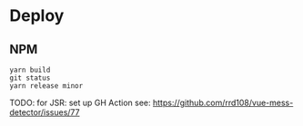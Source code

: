 # Deploy

## NPM

```
yarn build
git status
yarn release minor
```

TODO: for JSR: set up GH Action see: https://github.com/rrd108/vue-mess-detector/issues/77
